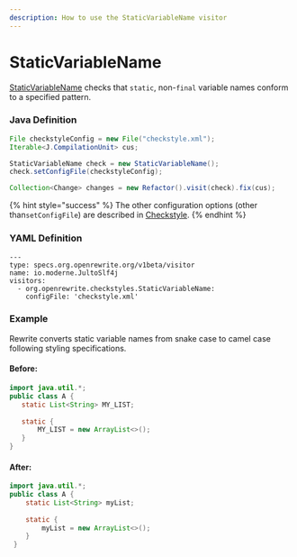 ```yaml
---
description: How to use the StaticVariableName visitor
---
```


# StaticVariableName

 [StaticVariableName](https://checkstyle.sourceforge.io/config_naming.html#StaticVariableName) checks that `static`, non-`final` variable names conform to a specified pattern.

### Java Definition 

```java
File checkstyleConfig = new File("checkstyle.xml");
Iterable<J.CompilationUnit> cus;

StaticVariableName check = new StaticVariableName();
check.setConfigFile(checkstyleConfig);

Collection<Change> changes = new Refactor().visit(check).fix(cus);
```

{% hint style="success" %}
The other configuration options \(other than`setConfigFile`\) are described in [Checkstyle](./#configuration-options).
{% endhint %}

### YAML Definition

```text
---
type: specs.org.openrewrite.org/v1beta/visitor
name: io.moderne.JultoSlf4j
visitors:
  - org.openrewrite.checkstyles.StaticVariableName:
    configFile: 'checkstyle.xml'
```

### Example

Rewrite converts static variable names from snake case to camel case following styling specifications.

#### Before:

```java
import java.util.*;
public class A {
   static List<String> MY_LIST;
   
   static {
       MY_LIST = new ArrayList<>();
   }
}
```

#### After:

```java
import java.util.*;
public class A {
    static List<String> myList;
    
    static {
        myList = new ArrayList<>();
    }
 }
```

